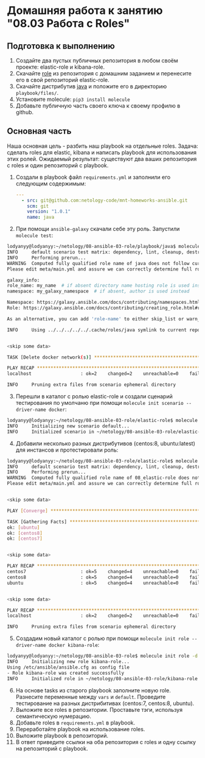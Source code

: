 # Домашняя работа к занятию "08.03 Работа с Roles"

## Подготовка к выполнению
1. Создайте два пустых публичных репозитория в любом своём проекте: elastic-role и kibana-role.
2. Скачайте [role](./roles/) из репозитория с домашним заданием и перенесите его в свой репозиторий elastic-role.
3. Скачайте дистрибутив [java](https://www.oracle.com/java/technologies/javase-jdk11-downloads.html) и положите его в директорию `playbook/files/`. 
4. Установите molecule: `pip3 install molecule`
5. Добавьте публичную часть своего ключа к своему профилю в github.

## Основная часть

Наша основная цель - разбить наш playbook на отдельные roles. Задача: сделать roles для elastic, kibana и написать playbook для использования этих ролей. Ожидаемый результат: существуют два ваших репозитория с roles и один репозиторий с playbook.

1. Создали в playbook файл `requirements.yml` и заполнили его следующим содержимым:
   ```yaml
   ---
     - src: git@github.com:netology-code/mnt-homeworks-ansible.git
       scm: git
       version: "1.0.1"
       name: java 
   ```
2. При помощи `ansible-galaxy` скачали себе эту роль. Запустили  `molecule test`:
```bash
lodyanyy@lodyanyy:~/netology/08-ansible-03-role/playbook/java$ molecule test
INFO     default scenario test matrix: dependency, lint, cleanup, destroy, syntax, create, prepare, converge, idempotence, side_effect, verify, cleanup, destroy
INFO     Performing prerun...
WARNING  Computed fully qualified role name of java does not follow current galaxy requirements.
Please edit meta/main.yml and assure we can correctly determine full role name:

galaxy_info:
role_name: my_name  # if absent directory name hosting role is used instead
namespace: my_galaxy_namespace  # if absent, author is used instead

Namespace: https://galaxy.ansible.com/docs/contributing/namespaces.html#galaxy-namespace-limitations
Role: https://galaxy.ansible.com/docs/contributing/creating_role.html#role-names

As an alternative, you can add 'role-name' to either skip_list or warn_list.

INFO     Using ../../../../../.cache/roles/java symlink to current repository in order to enable Ansible to find the role using its expected full name.


<skip some data>

TASK [Delete docker network(s)] ****************************************************************************************************************

PLAY RECAP *************************************************************************************************************************************
localhost                  : ok=2    changed=2    unreachable=0    failed=0    skipped=1    rescued=0    ignored=0

INFO     Pruning extra files from scenario ephemeral directory
```
3. Перешли в каталог с ролью elastic-role и создали сценарий тестирования по умолчаню при помощи `molecule init scenario --driver-name docker`:
```bash
lodyanyy@lodyanyy:~/netology/08-ansible-03-role/elastic-role$ molecule init scenario -d docker
INFO     Initializing new scenario default...
INFO     Initialized scenario in ~/netology/08-ansible-03-role/elastic-role/default successfully.
```
4. Добавили несколько разных дистрибутивов (centos:8, ubuntu:latest) для инстансов и протестировали роль:
```bash
lodyanyy@lodyanyy:~/netology/08-ansible-03-role/elastic-role$ molecule test
INFO     default scenario test matrix: dependency, lint, cleanup, destroy, syntax, create, prepare, converge, idempotence, side_effect, verify, cleanup, destroy
INFO     Performing prerun...
WARNING  Computed fully qualified role name of 08_elastic-role does not follow current galaxy requirements.
Please edit meta/main.yml and assure we can correctly determine full role name:


<skip some data>

PLAY [Converge] ********************************************************************************************************************************

TASK [Gathering Facts] *************************************************************************************************************************
ok: [ubuntu]
ok: [centos8]
ok: [centos7]


<skip some data>

PLAY RECAP *************************************************************************************************************************************
centos7                    : ok=5    changed=4    unreachable=0    failed=0    skipped=0    rescued=0    ignored=0
centos8                    : ok=5    changed=4    unreachable=0    failed=0    skipped=0    rescued=0    ignored=0
ubuntu                     : ok=5    changed=4    unreachable=0    failed=0    skipped=0    rescued=0    ignored=0


<skip some data>

PLAY RECAP *************************************************************************************************************************************
localhost                  : ok=2    changed=2    unreachable=0    failed=0    skipped=1    rescued=0    ignored=0

INFO     Pruning extra files from scenario ephemeral directory
```
5. Создадим новый каталог с ролью при помощи `molecule init role --driver-name docker kibana-role`:
```bash
lodyanyy@lodyanyy:~/netology/08-ansible-03-role$ molecule init role -d docker kibana-role
INFO     Initializing new role kibana-role...
Using /etc/ansible/ansible.cfg as config file
- Role kibana-role was created successfully
INFO     Initialized role in ~/netology/08-ansible-03-role/kibana-role successfully.
```
6. На основе tasks из старого playbook заполните новую role. Разнесите переменные между `vars` и `default`. Проведите тестирование на разных дистрибитивах (centos:7, centos:8, ubuntu).
7. Выложите все roles в репозитории. Проставьте тэги, используя семантическую нумерацию.
8. Добавьте roles в `requirements.yml` в playbook.
9. Переработайте playbook на использование roles.
10. Выложите playbook в репозиторий.
11. В ответ приведите ссылки на оба репозитория с roles и одну ссылку на репозиторий с playbook.
